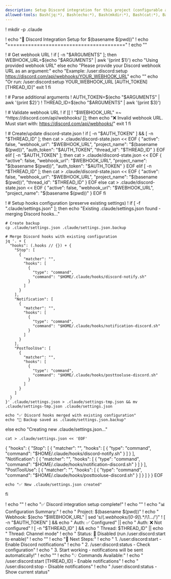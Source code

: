```yaml
---
description: Setup Discord integration for this project (configurable and non-destructive)
allowed-tools: Bash(jq:*), Bash(echo:*), Bash(mkdir:*), Bash(cat:*), Bash(read:*)
---
```


! mkdir -p .claude

! echo "🔧 Discord Integration Setup for $(basename $(pwd))"
! echo "========================================"
! echo ""

! # Get webhook URL
! if [ -n "$ARGUMENTS" ]; then
    WEBHOOK_URL=$(echo "$ARGUMENTS" | awk '{print $1}')
    echo "Using provided webhook URL"
  else
    echo "Please provide your Discord webhook URL as an argument:"
    echo "Example: /user:discord:setup https://discord.com/api/webhooks/YOUR_WEBHOOK_URL"
    echo ""
    echo "Or run: /user:discord:setup YOUR_WEBHOOK_URL [AUTH_TOKEN] [THREAD_ID]"
    exit 1
  fi

! # Parse additional arguments
! AUTH_TOKEN=$(echo "$ARGUMENTS" | awk '{print $2}')
! THREAD_ID=$(echo "$ARGUMENTS" | awk '{print $3}')

! # Validate webhook URL
! if [[ ! "$WEBHOOK_URL" =~ ^https://discord\.com/api/webhooks/ ]]; then
    echo "❌ Invalid webhook URL. Must start with: https://discord.com/api/webhooks/"
    exit 1
  fi

! # Create/update discord-state.json
! if [ -n "$AUTH_TOKEN" ] && [ -n "$THREAD_ID" ]; then
    cat > .claude/discord-state.json << EOF
{
  "active": false,
  "webhook_url": "$WEBHOOK_URL",
  "project_name": "$(basename $(pwd))",
  "auth_token": "$AUTH_TOKEN",
  "thread_id": "$THREAD_ID"
}
EOF
  elif [ -n "$AUTH_TOKEN" ]; then
    cat > .claude/discord-state.json << EOF
{
  "active": false,
  "webhook_url": "$WEBHOOK_URL",
  "project_name": "$(basename $(pwd))",
  "auth_token": "$AUTH_TOKEN"
}
EOF
  elif [ -n "$THREAD_ID" ]; then
    cat > .claude/discord-state.json << EOF
{
  "active": false,
  "webhook_url": "$WEBHOOK_URL",
  "project_name": "$(basename $(pwd))",
  "thread_id": "$THREAD_ID"
}
EOF
  else
    cat > .claude/discord-state.json << EOF
{
  "active": false,
  "webhook_url": "$WEBHOOK_URL",
  "project_name": "$(basename $(pwd))"
}
EOF
  fi

! # Setup hooks configuration (preserve existing settings)
! if [ -f ".claude/settings.json" ]; then
    echo "Existing .claude/settings.json found - merging Discord hooks..."
    
    # Create backup
    cp .claude/settings.json .claude/settings.json.backup
    
    # Merge Discord hooks with existing configuration
    jq '. + {
      "hooks": (.hooks // {}) + {
        "Stop": [
          {
            "matcher": "",
            "hooks": [
              {
                "type": "command",
                "command": "$HOME/.claude/hooks/discord-notify.sh"
              }
            ]
          }
        ],
        "Notification": [
          {
            "matcher": "",
            "hooks": [
              {
                "type": "command",
                "command": "$HOME/.claude/hooks/notification-discord.sh"
              }
            ]
          }
        ],
        "PostToolUse": [
          {
            "matcher": "",
            "hooks": [
              {
                "type": "command",
                "command": "$HOME/.claude/hooks/posttooluse-discord.sh"
              }
            ]
          }
        ]
      }
    }' .claude/settings.json > .claude/settings-tmp.json && mv .claude/settings-tmp.json .claude/settings.json
    
    echo "✅ Discord hooks merged with existing configuration"
    echo "📁 Backup saved as .claude/settings.json.backup"
  else
    echo "Creating new .claude/settings.json..."
    
    cat > .claude/settings.json << 'EOF'
{
  "hooks": {
    "Stop": [
      {
        "matcher": "",
        "hooks": [
          {
            "type": "command",
            "command": "$HOME/.claude/hooks/discord-notify.sh"
          }
        ]
      }
    ],
    "Notification": [
      {
        "matcher": "",
        "hooks": [
          {
            "type": "command",
            "command": "$HOME/.claude/hooks/notification-discord.sh"
          }
        ]
      }
    ],
    "PostToolUse": [
      {
        "matcher": "",
        "hooks": [
          {
            "type": "command",
            "command": "$HOME/.claude/hooks/posttooluse-discord.sh"
          }
        ]
      }
    ]
  }
}
EOF
    
    echo "✅ New .claude/settings.json created"
  fi

! echo ""
! echo "✅ Discord integration setup complete!"
! echo ""
! echo "📊 Configuration Summary:"
! echo "  Project: $(basename $(pwd))"
! echo "  Webhook: $(echo "$WEBHOOK_URL" | sed 's/\(.*webhooks\/[0-9]*\).*/\1.../')"
! [ -n "$AUTH_TOKEN" ] && echo "  Auth: ✅ Configured" || echo "  Auth: ❌ Not configured"
! [ -n "$THREAD_ID" ] && echo "  Thread: $THREAD_ID" || echo "  Thread: Channel mode"
! echo "  Status: 🔴 Disabled (run /user:discord:start to enable)"
! echo ""
! echo "🎯 Next Steps:"
! echo "  1. /user:discord:start - Enable Discord notifications"
! echo "  2. /user:discord:status - Check configuration"
! echo "  3. Start working - notifications will be sent automatically!"
! echo ""
! echo "💡 Commands Available:"
! echo "  /user:discord:start [THREAD_ID] - Enable notifications"
! echo "  /user:discord:stop - Disable notifications"
! echo "  /user:discord:status - Show current status"